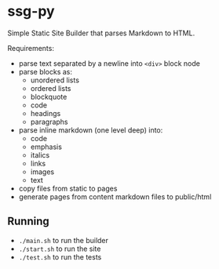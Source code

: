 # ssg-py

Simple Static Site Builder that parses Markdown to HTML.

Requirements:
- parse text separated by a newline into `<div>` block node
- parse blocks as:
    - unordered lists
    - ordered lists
    - blockquote
    - code
    - headings
    - paragraphs
- parse inline markdown (one level deep) into:
    - code
    - emphasis
    - italics
    - links
    - images
    - text
- copy files from static to pages
- generate pages from content markdown files to public/html

## Running
- `./main.sh` to run the builder
- `./start.sh` to run the site
- `./test.sh` to run the tests
